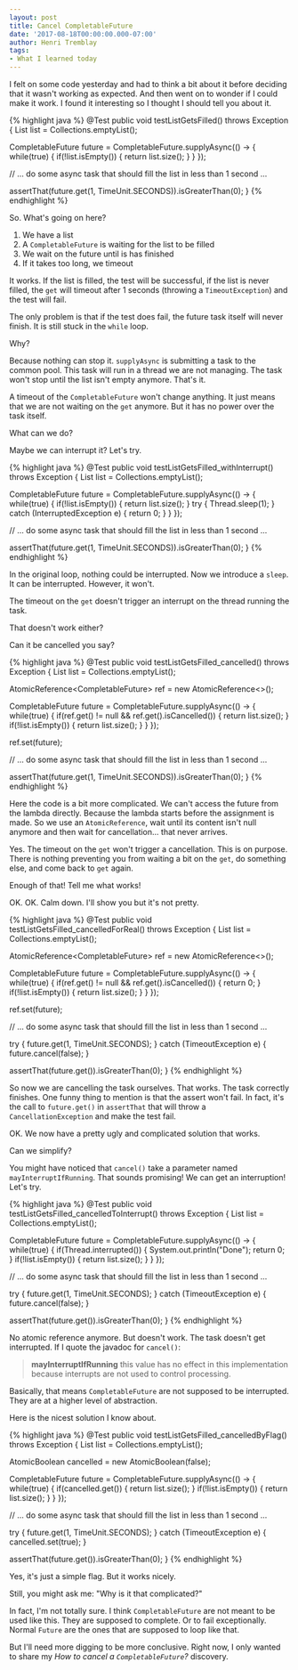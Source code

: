```yaml
---
layout: post
title: Cancel CompletableFuture
date: '2017-08-18T00:00:00.000-07:00'
author: Henri Tremblay
tags:
- What I learned today
---
```


I felt on some code yesterday and had to think a bit about it before deciding that it wasn't working as expected. And then went on to
wonder if I could make it work. I found it interesting so I thought I should tell you about it.

{% highlight java %}
@Test
public void testListGetsFilled() throws Exception {
  List<String> list = Collections.emptyList();
  
  CompletableFuture<Integer> future = CompletableFuture.supplyAsync(() -> {
    while(true) {
      if(!list.isEmpty()) {
        return list.size();
      }
    }
  });
  
  // ... do some async task that should fill the list in less than 1 second ...
  
  assertThat(future.get(1, TimeUnit.SECONDS)).isGreaterThan(0);
}
{% endhighlight %}

So. What's going on here?

1. We have a list
2. A `CompletableFuture` is waiting for the list to be filled
3. We wait on the future until is has finished
4. If it takes too long, we timeout

It works. If the list is filled, the test will be successful, if the list is never filled, the `get` will timeout after
1 seconds (throwing a `TimeoutException`) and the test will fail.

The only problem is that if the test does fail, the future task itself will never finish. It is still stuck in the `while`
loop.

Why?

Because nothing can stop it. `supplyAsync` is submitting a task to the common pool. This task will run in a thread we are
not managing. The task won't stop until the list isn't empty anymore. That's it.

A timeout of the `CompletableFuture` won't change anything. It just means that we are not waiting on the `get` anymore. But
it has no power over the task itself.

What can we do?

Maybe we can interrupt it? Let's try.

{% highlight java %}
@Test
public void testListGetsFilled_withInterrupt() throws Exception {
  List<String> list = Collections.emptyList();

  CompletableFuture<Integer> future = CompletableFuture.supplyAsync(() -> {
    while(true) {
      if(!list.isEmpty()) {
        return list.size();
      }
      try {
        Thread.sleep(1);
      } catch (InterruptedException e) {
        return 0;
      }
    }
  });

  // ... do some async task that should fill the list in less than 1 second ...

  assertThat(future.get(1, TimeUnit.SECONDS)).isGreaterThan(0);
}
{% endhighlight %}

In the original loop, nothing could be interrupted. Now we introduce a `sleep`. It can be interrupted. However, it won't.

The timeout on the `get` doesn't trigger an interrupt on the thread running the task.

That doesn't work either?

Can it be cancelled you say?

{% highlight java %}
@Test
public void testListGetsFilled_cancelled() throws Exception {
  List<String> list = Collections.emptyList();

  AtomicReference<CompletableFuture<Integer>> ref = new AtomicReference<>();

  CompletableFuture<Integer> future = CompletableFuture.supplyAsync(() -> {
    while(true) {
      if(ref.get() != null && ref.get().isCancelled()) {
        return list.size();
      }
      if(!list.isEmpty()) {
        return list.size();
      }
    }
  });

  ref.set(future);

  // ... do some async task that should fill the list in less than 1 second ...

  assertThat(future.get(1, TimeUnit.SECONDS)).isGreaterThan(0);
}
{% endhighlight %}

Here the code is a bit more complicated. We can't access the future from the lambda directly. Because the lambda starts
before the assignment is made. So we use an `AtomicReference`, wait until its content isn't null anymore and then wait
for cancellation... that never arrives.

Yes. The timeout on the `get` won't trigger a cancellation. This is on purpose. There is nothing preventing you from waiting 
a bit on the `get`, do something else, and come back to `get` again.

Enough of that! Tell me what works!

OK. OK. Calm down. I'll show you but it's not pretty.

{% highlight java %}
@Test
public void testListGetsFilled_cancelledForReal() throws Exception {
  List<String> list = Collections.emptyList();

  AtomicReference<CompletableFuture<Integer>> ref = new AtomicReference<>();

  CompletableFuture<Integer> future = CompletableFuture.supplyAsync(() -> {
    while(true) {
      if(ref.get() != null && ref.get().isCancelled()) {
        return 0;
      }
      if(!list.isEmpty()) {
        return list.size();
      }
    }
  });

  ref.set(future);

  // ... do some async task that should fill the list in less than 1 second ...

  try {
    future.get(1, TimeUnit.SECONDS);
  } catch (TimeoutException e) {
    future.cancel(false);
  }
  
  assertThat(future.get()).isGreaterThan(0);
}
{% endhighlight %}

So now we are cancelling the task ourselves. That works. The task correctly finishes. One funny thing to mention is that the
assert won't fail. In fact, it's the call to `future.get()` in `assertThat` that will throw a `CancellationException` and
make the test fail.

OK. We now have a pretty ugly and complicated solution that works.

Can we simplify?

You might have noticed that `cancel()` take a parameter named `mayInterruptIfRunning`. That sounds promising! We can get
an interruption! Let's try.

{% highlight java %}
@Test
public void testListGetsFilled_cancelledToInterrupt() throws Exception {
  List<String> list = Collections.emptyList();

  CompletableFuture<Integer> future = CompletableFuture.supplyAsync(() -> {
    while(true) {
      if(Thread.interrupted()) {
        System.out.println("Done");
        return 0;
      }
      if(!list.isEmpty()) {
        return list.size();
      }
    }
  });

  // ... do some async task that should fill the list in less than 1 second ...

  try {
    future.get(1, TimeUnit.SECONDS);
  } catch (TimeoutException e) {
    future.cancel(false);
  }

  assertThat(future.get()).isGreaterThan(0);
}
{% endhighlight %}

No atomic reference anymore. But doesn't work. The task doesn't get interrupted. If I quote the javadoc for `cancel()`:

> **mayInterruptIfRunning** this value has no effect in this implementation because interrupts are not used to control processing.

Basically, that means `CompletableFuture` are not supposed to be interrupted. They are at a higher level of abstraction.

Here is the nicest solution I know about.

{% highlight java %}
@Test
public void testListGetsFilled_cancelledByFlag() throws Exception {
  List<String> list = Collections.emptyList();

  AtomicBoolean cancelled = new AtomicBoolean(false);

  CompletableFuture<Integer> future = CompletableFuture.supplyAsync(() -> {
    while(true) {
      if(cancelled.get()) {
        return list.size();
      }
      if(!list.isEmpty()) {
        return list.size();
      }
    }
  });

  // ... do some async task that should fill the list in less than 1 second ...

  try {
    future.get(1, TimeUnit.SECONDS);
  } catch (TimeoutException e) {
    cancelled.set(true);
  }

  assertThat(future.get()).isGreaterThan(0);
}
{% endhighlight %}

Yes, it's just a simple flag. But it works nicely.

Still, you might ask me: "Why is it that complicated?"

In fact, I'm not totally sure. I think `CompletableFuture` are not meant to be used like this. They are supposed to 
complete. Or to fail exceptionally. Normal `Future` are the ones that are supposed to loop like that. 

But I'll need more digging to be more conclusive. Right now, I only wanted to share my *How to cancel a `CompletableFuture`?* 
discovery.
